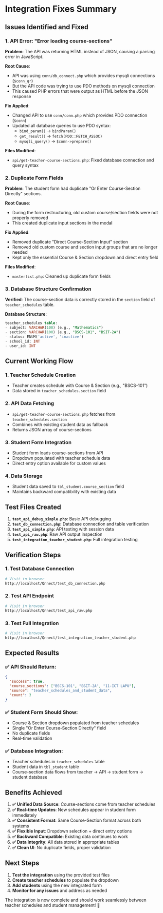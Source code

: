 # Integration Fixes Summary

## Issues Identified and Fixed

### 1. **API Error: "Error loading course-sections"**
**Problem**: The API was returning HTML instead of JSON, causing a parsing error in JavaScript.

**Root Cause**: 
- API was using `conn/db_connect.php` which provides mysqli connections (`$conn_qr`)
- But the API code was trying to use PDO methods on mysqli connection
- This caused PHP errors that were output as HTML before the JSON response

**Fix Applied**:
- Changed API to use `conn/conn.php` which provides PDO connection (`$conn`)
- Updated all database queries to use PDO syntax:
  - `bind_param()` → `bindParam()`
  - `get_result()` → `fetch(PDO::FETCH_ASSOC)`
  - `mysqli_query()` → `$conn->prepare()`

**Files Modified**:
- `api/get-teacher-course-sections.php`: Fixed database connection and query syntax

### 2. **Duplicate Form Fields**
**Problem**: The student form had duplicate "Or Enter Course-Section Directly" sections.

**Root Cause**: 
- During the form restructuring, old custom course/section fields were not properly removed
- This created duplicate input sections in the modal

**Fix Applied**:
- Removed duplicate "Direct Course-Section Input" section
- Removed old custom course and section input groups that are no longer needed
- Kept only the essential Course & Section dropdown and direct entry field

**Files Modified**:
- `masterlist.php`: Cleaned up duplicate form fields

### 3. **Database Structure Confirmation**
**Verified**: The course-section data is correctly stored in the `section` field of `teacher_schedules` table.

**Database Structure**:
```sql
teacher_schedules table:
- subject: VARCHAR(100) (e.g., "Mathematics")
- section: VARCHAR(100) (e.g., "BSCS-101", "BSIT-2A")
- status: ENUM('active', 'inactive')
- school_id: INT
- user_id: INT
```

## Current Working Flow

### 1. **Teacher Schedule Creation**
- Teacher creates schedule with Course & Section (e.g., "BSCS-101")
- Data stored in `teacher_schedules.section` field

### 2. **API Data Fetching**
- `api/get-teacher-course-sections.php` fetches from `teacher_schedules.section`
- Combines with existing student data as fallback
- Returns JSON array of course-sections

### 3. **Student Form Integration**
- Student form loads course-sections from API
- Dropdown populated with teacher schedule data
- Direct entry option available for custom values

### 4. **Data Storage**
- Student data saved to `tbl_student.course_section` field
- Maintains backward compatibility with existing data

## Test Files Created

1. **`test_api_debug_simple.php`**: Basic API debugging
2. **`test_db_connection.php`**: Database connection and table verification
3. **`test_api_simple.php`**: API testing with session data
4. **`test_api_raw.php`**: Raw API output inspection
5. **`test_integration_teacher_student.php`**: Full integration testing

## Verification Steps

### 1. **Test Database Connection**
```bash
# Visit in browser
http://localhost/Qnnect/test_db_connection.php
```

### 2. **Test API Endpoint**
```bash
# Visit in browser
http://localhost/Qnnect/test_api_raw.php
```

### 3. **Test Full Integration**
```bash
# Visit in browser
http://localhost/Qnnect/test_integration_teacher_student.php
```

## Expected Results

### ✅ **API Should Return**:
```json
{
  "success": true,
  "course_sections": ["BSCS-101", "BSIT-2A", "11-ICT LAPU"],
  "source": "teacher_schedules_and_student_data",
  "count": 3
}
```

### ✅ **Student Form Should Show**:
- Course & Section dropdown populated from teacher schedules
- Single "Or Enter Course-Section Directly" field
- No duplicate fields
- Real-time validation

### ✅ **Database Integration**:
- Teacher schedules in `teacher_schedules` table
- Student data in `tbl_student` table
- Course-section data flows from teacher → API → student form → student database

## Benefits Achieved

1. **✅ Unified Data Source**: Course-sections come from teacher schedules
2. **✅ Real-time Updates**: New schedules appear in student form immediately  
3. **✅ Consistent Format**: Same Course-Section format across both systems
4. **✅ Flexible Input**: Dropdown selection + direct entry options
5. **✅ Backward Compatible**: Existing data continues to work
6. **✅ Data Integrity**: All data stored in appropriate tables
7. **✅ Clean UI**: No duplicate fields, proper validation

## Next Steps

1. **Test the integration** using the provided test files
2. **Create teacher schedules** to populate the dropdown
3. **Add students** using the new integrated form
4. **Monitor for any issues** and address as needed

The integration is now complete and should work seamlessly between teacher schedules and student management! 🎉 